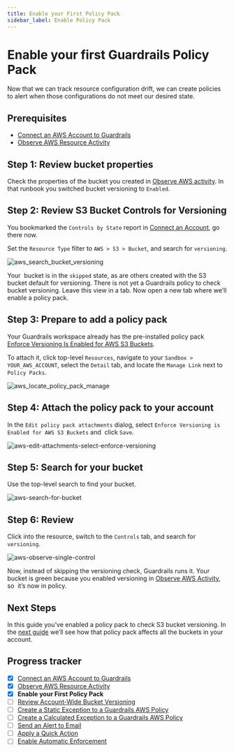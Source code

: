 ```yaml
---
title: Enable your First Policy Pack
sidebar_label: Enable Policy Pack
---
```



# Enable your first Guardrails Policy Pack

Now that we can track resource configuration drift, we can create policies to alert when those configurations do not meet our desired state. 

## Prerequisites

- [Connect an AWS Account to Guardrails](/guardrails/docs/getting-started/getting-started-aws/connect-an-account/)
- [Observe AWS Resource Activity](/guardrails/docs/getting-started/getting-started-aws/observe-aws-activity/)


## Step 1: Review bucket properties

Check the properties of the bucket you created in [Observe AWS activity](/guardrails/docs/getting-started/getting-started-aws/observe-aws-activity). In that runbook you switched bucket versioning to `Enabled`.

## Step 2: Review S3 Bucket Controls for Versioning

  
You bookmarked the `Controls by State` report in [Connect an Account](/guardrails/docs/getting-started/getting-started-aws/observe-aws-activity), go there now.

Set the `Resource Type` filter to `AWS > S3 > Bucket`, and search for `versioning`.
<p><img alt="aws_search_bucket_versioning" src="/images/docs/guardrails/getting-started/getting-started-aws/enable-policy-pack/aws-search-bucket-versioning.png"/></p>

Your  bucket is in the `skipped` state, as are others created with the S3 bucket default for versioning. There is not yet a Guardrails policy to check bucket versioning. Leave this view in a tab. Now open a new tab where we’ll enable a policy pack.

## Step 3: Prepare to add a policy pack

Your Guardrails workspace already has the pre-installed policy pack [Enforce Versioning Is Enabled for AWS S3 Buckets](https://hub.guardrails.turbot.com/policy-packs/aws_s3_enforce_versioning_is_enabled_for_buckets).

To attach it, click top-level `Resources`, navigate to your `Sandbox > YOUR_AWS_ACCOUNT`, select the `Detail` tab, and locate the `Manage Link` next to `Policy Packs`.
<p><img alt="aws_locate_policy_pack_manage" src="/images/docs/guardrails/getting-started/getting-started-aws/enable-policy-pack/aws-locate-policy-pack-manage.png"/></p>

## Step 4: Attach the policy pack to your account

In the `Edit policy pack attachments` dialog, select `Enforce Versioning is Enabled for AWS S3 Buckets` and  click `Save`.
<p><img alt="aws-edit-attachments-select-enforce-versioning" src="/images/docs/guardrails/getting-started/getting-started-aws/enable-policy-pack/aws-edit-attachments-select-enforce-versioning.png"/></p>

## Step 5: Search for your bucket

Use the top-level search to find your bucket.
<p><img alt="aws-search-for-bucket" src="/images/docs/guardrails/getting-started/getting-started-aws/enable-policy-pack/aws-search-for-bucket.png"/></p>

## Step 6: Review

Click into the resource, switch to the `Controls` tab, and search for `versioning`.
<p><img alt="aws-observe-single-control" src="/images/docs/guardrails/getting-started/getting-started-aws/enable-policy-pack/aws-observe-single-control.png"/></p>

Now, instead of skipping the versioning check, Guardrails runs it. Your bucket is green because you enabled versioning in [Observe AWS Activity](/guardrails/docs/getting-started/observe-aws-activity), so  it’s now in policy.

## Next Steps

In this guide you’ve enabled a policy pack to check S3 bucket versioning. In the [next guide](/guardrails/docs/getting-started/getting-started-aws/review-across-account) we’ll see how that policy pack affects all the buckets in your account.

  



## Progress tracker

- [x] [Connect an AWS Account to Guardrails](path)
- [x] [Observe AWS Resource Activity](path)
- [x] **Enable your First Policy Pack**
- [ ] [Review Account-Wide Bucket Versioning](path)
- [ ] [Create a Static Exception to a Guardrails AWS Policy](path)
- [ ] [Create a Calculated Exception to a Guardrails AWS Policy](path)
- [ ] [Send an Alert to Email](path)
- [ ] [Apply a Quick Action](path)
- [ ] [Enable Automatic Enforcement](path)
